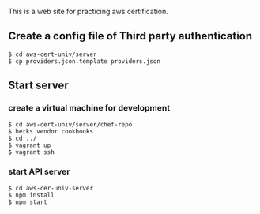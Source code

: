 
This is a web site for practicing aws certification.

## Create a config file of Third party authentication

```
$ cd aws-cert-univ/server
$ cp providers.json.template providers.json
```

## Start server

### create a virtual machine for development
```
$ cd aws-cert-univ/server/chef-repo
$ berks vendor cookbooks
$ cd ../
$ vagrant up
$ vagrant ssh
```

### start API server
```
$ cd aws-cer-univ-server
$ npm install
$ npm start
```
